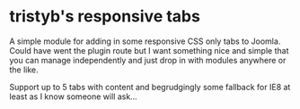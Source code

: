 tristyb's responsive tabs
=========================

A simple module for adding in some responsive CSS only tabs to Joomla. Could have went the plugin route but I want something nice and simple that you can manage independently and just drop in with modules anywhere or the like.

Support up to 5 tabs with content and begrudgingly some fallback for IE8 at least as I know someone will ask…